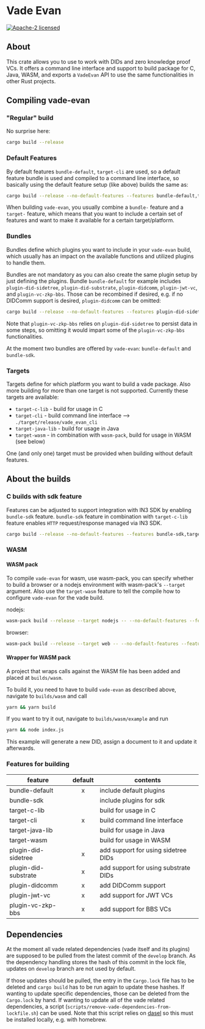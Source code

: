 # Vade Evan

[![Apache-2 licensed](https://img.shields.io/crates/l/vade-evan.svg)](./LICENSE.txt)

## About

This crate allows you to use to work with DIDs and zero knowledge proof VCs.
It offers a command line interface and support to build package for C, Java, WASM, and exports a `VadeEvan` API to use the same functionalities in other Rust projects.

## Compiling vade-evan

### "Regular" build

No surprise here:

```sh
cargo build --release
```

### Default Features

By default features `bundle-default`, `target-cli` are used, so a default feature bundle is used and compiled to a command line interface, so basically using the default feature setup (like above) builds the same as:

```sh
cargo build --release --no-default-features --features bundle-default,target-cli
```

When building `vade-evan`, you usually combine a `bundle-` feature and a `target-` feature, which means that you want to include a certain set of features and want to make it available for a certain target/platform.

### Bundles

Bundles define which plugins you want to include in your `vade-evan` build, which usually has an impact on the available functions and utilized plugins to handle them.

Bundles are not mandatory as you can also create the same plugin setup by just defining the plugins. Bundle `bundle-default` for example includes `plugin-did-sidetree`, `plugin-did-substrate`, `plugin-didcomm`, `plugin-jwt-vc`, and `plugin-vc-zkp-bbs`. Those can be recombined if desired, e.g. if no DIDComm support is desired, `plugin-didcomm` can be omitted:

```sh
cargo build --release --no-default-features --features plugin-did-sidetree,plugin-did-substrate,plugin-jwt-vc,plugin-vc-zkp-bbs,target-cli
```

Note that `plugin-vc-zkp-bbs` relies on `plugin-did-sidetree` to persist data in some steps, so omitting it would impart some of the `plugin-vc-zkp-bbs` functionalities.

At the moment two bundles are offered by `vade-evan`: `bundle-default` and `bundle-sdk`.

### Targets

Targets define for which platform you want to build a vade package. Also more building for more than one target is not supported. Currently these targets are available:

- `target-c-lib` - build for usage in C
- `target-cli` - build command line interface --> `./target/release/vade_evan_cli`
- `target-java-lib` - build for usage in Java
- `target-wasm` - in combination with `wasm-pack`, build for usage in WASM (see below)

One (and only one) target must be provided when building without default features.

## About the builds

### C builds with sdk feature

Features can be adjusted to support integration with IN3 SDK by enabling `bundle-sdk` feature. `bundle-sdk` feature in combination with `target-c-lib` feature enables `HTTP` request/response managed via IN3 SDK.

```sh
cargo build --release --no-default-features --features bundle-sdk,target-c-lib
```

### WASM

#### WASM pack

To compile `vade-evan` for wasm, use wasm-pack, you can specify whether to build a browser or a nodejs environment with wasm-pack's `--target` argument. Also use the `target-wasm` feature to tell the compile how to configure `vade-evan` for the vade build.

nodejs:

```sh
wasm-pack build --release --target nodejs -- --no-default-features --features bundle-default,target-wasm
```

browser:

```sh
wasm-pack build --release --target web -- --no-default-features --features bundle-default,target-wasm
```

#### Wrapper for WASM pack

A project that wraps calls against the WASM file has been added and placed at `builds/wasm`.

To build it, you need to have to build `vade-evan` as described above, navigate to `builds/wasm` and call

```sh
yarn && yarn build
```

If you want to try it out, navigate to `builds/wasm/example` and run

```sh
yarn && node index.js
```

This example will generate a new DID, assign a document to it and update it afterwards.

### Features for building

| feature              | default | contents                             |
|----------------------|:-------:|--------------------------------------|
| bundle-default       |    x    | include default plugins              |
| bundle-sdk           |         | include plugins for sdk              |
| target-c-lib         |         | build for usage in C                 |
| target-cli           |    x    | build command line interface         |
| target-java-lib      |         | build for usage in Java              |
| target-wasm          |         | build for usage in WASM              |
| plugin-did-sidetree  |    x    | add support for using sidetree DIDs  |
| plugin-did-substrate |    x    | add support for using substrate DIDs |
| plugin-didcomm       |    x    | add DIDComm support                  |
| plugin-jwt-vc        |    x    | add support for JWT VCs              |
| plugin-vc-zkp-bbs    |    x    | add support for BBS VCs              |

## Dependencies

At the moment all vade related dependencies (vade itself and its plugins) are supposed to be pulled from the latest commit of the `develop` branch. As the dependency handling stores the hash of this commit in the lock file, updates on `develop` branch are not used by default.

If those updates should be pulled, the entry in the `Cargo.lock` file has to be deleted and `cargo build` has to be run again to update these hashes. If wanting to update specific dependencies, those can be deleted from the `Cargo.lock` by hand. If wanting to update all of the vade related dependencies, a script (`scripts/remove-vade-dependencies-from-lockfile.sh`) can be used. Note that this script relies on [dasel] so this must be installed locally, e.g. with homebrew.

[dasel]: https://github.com/TomWright/dasel
[`Vade`]: https://docs.rs/vade_evan/*/vade/struct.Vade.html
